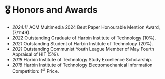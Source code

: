 # 🎖 Honors and Awards
- *2024.11* ACM Multimedia 2024 Best Paper Honourable Mention Award, (7/1149).
- *2022* Outstanding Graduate of Harbin Institute of Technology (10%).
- *2021* Outstanding Student of Harbin Institute of Technology (20%).
- *2021* Outstanding Communist Youth League Member of May Fourth Appraisal of HIT (5%).
- *2018* Harbin Institute of Technology Study Excellence Scholarship.
- *2018* Harbin Institute of Technology Electromechanical Information Competition: $1^{st}$ Price.

